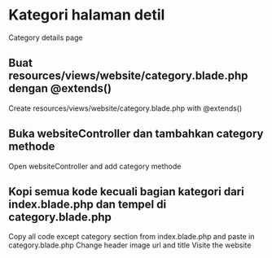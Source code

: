 # Kategori halaman detil
Category details page

## Buat resources/views/website/category.blade.php dengan @extends()
Create resources/views/website/category.blade.php with @extends()

## Buka websiteController dan tambahkan category methode
Open websiteController and add category methode

## Kopi semua kode kecuali bagian kategori dari index.blade.php dan tempel di category.blade.php
Copy all code except category section from index.blade.php and paste in category.blade.php
Change header image url and title
Visite the website
